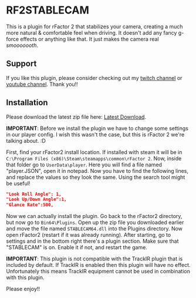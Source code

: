 
# RF2STABLECAM

This is a plugin for rFactor 2 that stabilizes your camera, creating a much more natural & comfortable feel when driving. It doesn't add any fancy g-force effects or anything like that. It just makes the camera real *smooooooth*.

## Support

If you like this plugin, please consider checking out my [twitch channel](https://www.twitch.tv/helloimhana) or [youtube channel](https://www.youtube.com/channel/UCm-EKs1L3ujEjdz3OpqvS-A). Thank you!!

## Installation

Please download the latest zip file here: [Latest Download](https://github.com/HanaMcHanaface/RF2STABLECAM/releases/download/v1.0/RF2STABLECAM64.zip).

**IMPORTANT**: Before we install the plugin we have to change some settings in our player config. I wish this wasn't the case, but this is rFactor 2 we're talking about. :D

First, find your rFactor2 install location. If installed with steam it will be in `C:\Program Files (x86)\Steam\steamapps\common\rFactor 2`. Now, inside that folder go to `UserData\player`. Here you will find a file named "player.JSON", open it in notepad. Now you have to find the following lines, and replace the values so they look the same. Using the search tool might be useful!

```json
"Look Roll Angle": 1,
"Look Up/Down Angle":1,
"Glance Rate":500,
```

Now we can actually install the plugin. Go back to the rFactor2 directory, but now go to `Bin64\Plugins`. Open up the zip file you downloaded earlier and move the file named `STABLECAM64.dll` into the Plugins directory. Now open rFactor2 (restart if it was already running). After starting, go to settings and in the bottom right there's a plugin section. Make sure that "STABLECAM" is on. Enable it if not, and restart the game.

**IMPORTANT**: This plugin is not compatible with the TrackIR plugin that is included by default. If TrackIR is enabled then this plugin will have no effect. Unfortunately this means TrackIR equipment cannot be used in combination with this plugin.

Please enjoy!!
